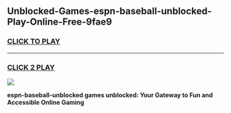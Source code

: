
## Unblocked-Games-espn-baseball-unblocked-Play-Online-Free-9fae9
<h3>
<a href="https://premium76.site?title=espn-baseball-unblocked&ref=26A">CLICK TO PLAY</a></h3>
<hr>

<h3>
<a href="https://premium76.site?title=espn-baseball-unblocked&ref=26A">CLICK 2 PLAY</a>
  
</h3>

<a href="https://premium76.site?title=espn-baseball-unblocked&ref=26A"><img src="https://clearcache.store/games.png"></a>


**espn-baseball-unblocked games unblocked: Your Gateway to Fun and Accessible Online Gaming**
